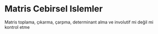 # Matris Cebirsel Islemler
 Matris toplama, çıkarma, çarpma, determinant alma ve involutif mi değil mi kontrol etme 
